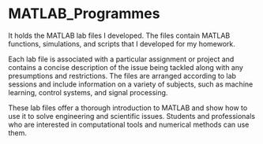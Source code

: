 # MATLAB_Programmes
It holds the MATLAB lab files I developed. The files contain MATLAB functions, simulations, and scripts that I developed for my homework.

Each lab file is associated with a particular assignment or project and contains a concise description of the issue being tackled along with any presumptions and restrictions. The files are arranged according to lab sessions and include information on a variety of subjects, such as machine learning, control systems, and signal processing.

These lab files offer a thorough introduction to MATLAB and show how to use it to solve engineering and scientific issues. Students and professionals who are interested in computational tools and numerical methods can use them.
